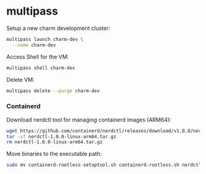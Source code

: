 # multipass

Setup a new charm development cluster:
```bash
multipass launch charm-dev \
  --name charm-dev
```

Access Shell for the VM:
```bash
multipass shell charm-dev
```

Delete VM:
```bash
multipass delete --purge charm-dev
```

### Containerd

Download nerdctl tool for managing containerd images (ARM64):
```bash
wget https://github.com/containerd/nerdctl/releases/download/v1.0.0/nerdctl-1.0.0-linux-arm64.tar.gz
tar -xf nerdctl-1.0.0-linux-arm64.tar.gz
rm nerdctl-1.0.0-linux-arm64.tar.gz
```

Move binaries to the executable path:
```bash
sudo mv containerd-rootless-setuptool.sh containerd-rootless.sh nerdctl /usr/local/bin/
```
